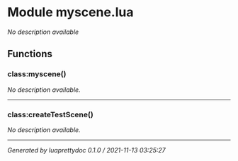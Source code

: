 # Module myscene.lua
_No description available_

## Functions

### class:myscene()

_No description available._

---

### class:createTestScene()

_No description available._

---

_Generated by luaprettydoc 0.1.0 / 2021-11-13 03:25:27_
